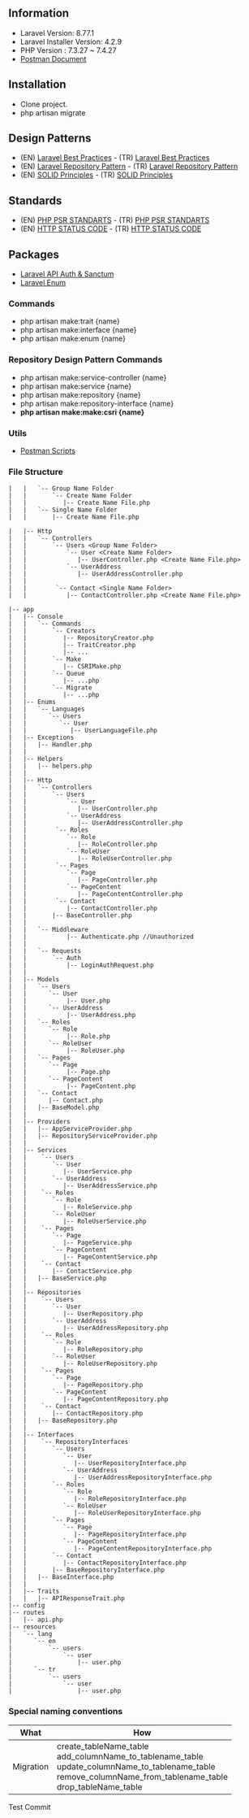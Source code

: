 ## Information
- Laravel Version: 8.77.1
- Laravel Installer Version: 4.2.9
- PHP Version : 7.3.27 ~ 7.4.27
- [Postman Document](https://documenter.getpostman.com/view/14752307/UVXqEYaK)

## Installation
- Clone project.
- php artisan migrate

## Design Patterns
- (EN) [Laravel Best Practices](https://github.com/alexeymezenin/laravel-best-practices) - (TR) [Laravel Best Practices](https://github.com/alexeymezenin/laravel-best-practices/blob/master/turkish.md)
- (EN) [Laravel Repository Pattern](https://asperbrothers.com/blog/implement-repository-pattern-in-laravel/) - (TR) [Laravel Repository Pattern](https://sosi.work/laravelde-repository-pattern-kullanimi)
- (EN) [SOLID Principles](https://www.digitalocean.com/community/conceptual_articles/s-o-l-i-d-the-first-five-principles-of-object-oriented-design) - (TR) [SOLID Principles](https://medium.com/bili%C5%9Fim-hareketi/solid-nedir-ne-de%C4%9Fildir-12c8bdfeda1c)

## Standards
- (EN) [PHP PSR STANDARTS](https://medium.com/solvup-tech/php-best-practices-with-psr-standards-d960498e1cd0) - (TR) [PHP PSR STANDARTS](https://umitarpat.medium.com/nedir-bu-php-psr-standartlar%C4%B1-psr-1-psr-2-psr-3-6b7ebe55ba94)
- (EN) [HTTP STATUS CODE](https://en.wikipedia.org/wiki/List_of_HTTP_status_codes) - (TR) [HTTP STATUS CODE](https://tr.wikipedia.org/wiki/HTTP_durum_kodlar%C4%B1)  

## Packages
- [Laravel API Auth & Sanctum](https://laravel.com/docs/8.x/sanctum)
- [Laravel Enum](https://github.com/BenSampo/laravel-enum)

### Commands
- php artisan make:trait {name}
- php artisan make:interface {name}
- php artisan make:enum {name}

### Repository Design Pattern Commands
- php artisan make:service-controller {name}
- php artisan make:service {name}
- php artisan make:repository {name}
- php artisan make:repository-interface {name}
- **php artisan make:make:csri {name}**

### Utils
- [Postman Scripts](https://learning.postman.com/docs/writing-scripts/intro-to-scripts/)

### File Structure
```
|   |   `-- Group Name Folder
|   |       `-- Create Name Folder
|   |          |-- Create Name File.php
|   |   `-- Single Name Folder
|   |       |-- Create Name File.php

|   |-- Http
|   |   `-- Controllers
|   |       `-- Users <Group Name Folder>
|   |           `-- User <Create Name Folder>
|   |              |-- UserController.php <Create Name File.php>
|   |           `-- UserAddress 
|   |              |-- UserAddressController.php
|   | 
|   |        `-- Contact <Single Name Folder>
|   |           |-- ContactController.php <Create Name File.php>
```

```
|-- app
|   |-- Console
|   |   `-- Commands
|   |       `-- Creators
|   |          |-- RepositoryCreator.php
|   |          |-- TraitCreator.php
|   |          |-- ...
|   |       `-- Make
|   |          |-- CSRIMake.php
|   |       `-- Queue
|   |          |-- ...php
|   |       `-- Migrate
|   |          |-- ...php
|   |-- Enums
|   |   `-- Languages
|   |      `-- Users
|   |         `-- User
|   |            |-- UserLanguageFile.php
|   |-- Exceptions
|   |   |-- Handler.php
|   |
|   |-- Helpers
|   |   |-- helpers.php
|   |
|   |-- Http
|   |   `-- Controllers
|   |       `-- Users
|   |           `-- User 
|   |              |-- UserController.php
|   |           `-- UserAddress 
|   |              |-- UserAddressController.php
|   |        `-- Roles
|   |           `-- Role
|   |              |-- RoleController.php
|   |           `-- RoleUser 
|   |              |-- RoleUserController.php
|   |        `-- Pages
|   |           `-- Page
|   |              |-- PageController.php
|   |           `-- PageContent
|   |              |-- PageContentController.php
|   |        `-- Contact
|   |           |-- ContactController.php
|   |       |-- BaseController.php
|   |
|   |   `-- Middleware
|   |           |-- Authenticate.php //Unauthorized 
|   |
|   |   `-- Requests
|   |       `-- Auth
|   |           |-- LoginAuthRequest.php
|   |
|   |-- Models
|   |   `-- Users
|   |      `-- User
|   |           |-- User.php
|   |      `-- UserAddress
|   |           |-- UserAddress.php
|   |   `-- Roles
|   |      `-- Role
|   |           |-- Role.php
|   |      `-- RoleUser
|   |           |-- RoleUser.php
|   |   `-- Pages
|   |      `-- Page
|   |           |-- Page.php
|   |      `-- PageContent
|   |           |-- PageContent.php
|   |   `-- Contact
|   |      |-- Contact.php
|   |   |-- BaseModel.php
|   |
|   |-- Providers
|   |   |-- AppServiceProvider.php
|   |   |-- RepositoryServiceProvider.php
|   |
|   |-- Services
|   |    `-- Users
|   |       `-- User 
|   |          |-- UserService.php
|   |       `-- UserAddress 
|   |          |-- UserAddressService.php
|   |    `-- Roles
|   |       `-- Role
|   |          |-- RoleService.php
|   |       `-- RoleUser 
|   |          |-- RoleUserService.php
|   |    `-- Pages
|   |       `-- Page
|   |          |-- PageService.php
|   |       `-- PageContent
|   |          |-- PageContentService.php
|   |    `-- Contact
|   |       |-- ContactService.php
|   |   |-- BaseService.php
|   |
|   |-- Repositories
|   |    `-- Users
|   |       `-- User 
|   |          |-- UserRepository.php
|   |       `-- UserAddress 
|   |          |-- UserAddressRepository.php
|   |    `-- Roles
|   |       `-- Role
|   |          |-- RoleRepository.php
|   |       `-- RoleUser 
|   |          |-- RoleUserRepository.php
|   |    `-- Pages
|   |       `-- Page
|   |          |-- PageRepository.php
|   |       `-- PageContent
|   |          |-- PageContentRepository.php
|   |    `-- Contact
|   |       |-- ContactRepository.php
|   |   |-- BaseRepository.php
|   |
|   |-- Interfaces
|   |    `-- RepositoryInterfaces
|   |       `-- Users
|   |          `-- User 
|   |             |-- UserRepositoryInterface.php
|   |          `-- UserAddress 
|   |             |-- UserAddressRepositoryInterface.php
|   |       `-- Roles
|   |          `-- Role
|   |             |-- RoleRepositoryInterface.php
|   |          `-- RoleUser 
|   |             |-- RoleUserRepositoryInterface.php
|   |       `-- Pages
|   |          `-- Page
|   |             |-- PageRepositoryInterface.php
|   |          `-- PageContent
|   |             |-- PageContentRepositoryInterface.php
|   |       `-- Contact
|   |          |-- ContactRepositoryInterface.php
|   |       |-- BaseRepositoryInterface.php
|   |   |-- BaseInterface.php
|   |   
|   |-- Traits
|   |   |-- APIResponseTrait.php
|-- config
|-- routes
|   |-- api.php
|-- resources
|   `-- lang
|      `-- en
|          `-- users
|              `-- user
|                  |-- user.php
|      `-- tr
|          `-- users
|              `-- user
|                  |-- user.php

```

### Special naming conventions
| What      | How                                                                                                                                                                           |
|-----------|-------------------------------------------------------------------------------------------------------------------------------------------------------------------------------|
| Migration | create_tableName_table<br />add_columnName_to_tablename_table<br />update_columnName_to_tablename_table<br />remove_columnName_from_tablename_table<br />drop_tableName_table |
Test Commit
